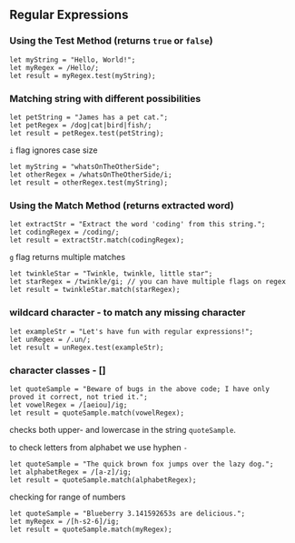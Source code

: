 ## Regular Expressions
### Using the Test Method (returns `true` or `false`)
```
let myString = "Hello, World!";
let myRegex = /Hello/;
let result = myRegex.test(myString); 
```
### Matching string with different possibilities
```
let petString = "James has a pet cat.";
let petRegex = /dog|cat|bird|fish/; 
let result = petRegex.test(petString);
```
`i` flag ignores case size
```
let myString = "whatsOnTheOtherSide";
let otherRegex = /whatsOnTheOtherSide/i;
let result = otherRegex.test(myString);
```

### Using the Match Method (returns extracted word)
```
let extractStr = "Extract the word 'coding' from this string.";
let codingRegex = /coding/; 
let result = extractStr.match(codingRegex); 
```
`g` flag returns multiple matches
```
let twinkleStar = "Twinkle, twinkle, little star";
let starRegex = /twinkle/gi; // you can have multiple flags on regex
let result = twinkleStar.match(starRegex); 
```

### wildcard character - to match any missing character
```
let exampleStr = "Let's have fun with regular expressions!";
let unRegex = /.un/; 
let result = unRegex.test(exampleStr);
```
### character classes - []
```
let quoteSample = "Beware of bugs in the above code; I have only proved it correct, not tried it.";
let vowelRegex = /[aeiou]/ig; 
let result = quoteSample.match(vowelRegex);
```
checks both upper- and lowercase in the string `quoteSample`.

to check letters from alphabet we use hyphen `-`
```
let quoteSample = "The quick brown fox jumps over the lazy dog.";
let alphabetRegex = /[a-z]/ig;
let result = quoteSample.match(alphabetRegex);
```
checking for range of numbers
```
let quoteSample = "Blueberry 3.141592653s are delicious.";
let myRegex = /[h-s2-6]/ig;
let result = quoteSample.match(myRegex);
```